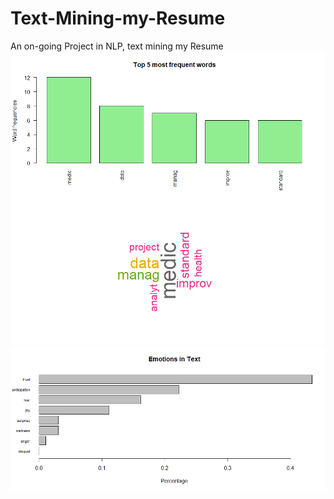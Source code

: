 # Text-Mining-my-Resume
An on-going Project in NLP, text mining my Resume
![My_Image](Images/Rplot1.png)
![My_Image](Images/Rplot2.png)
![My_Image](Images/Rplot3.png)

